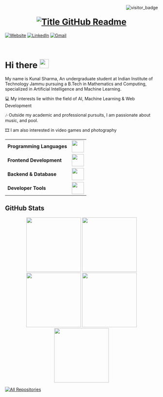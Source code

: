 <img align="right" src="https://api.visitorbadge.io/api/visitors?path=https%3A%2F%2Fgithub.com%2Fkunalsharma-iitjmu&countColor=%23263759&style=default" alt="visitor_badge">

<h1 style="text-align: center;">
  <a href="https://git.io/typing-svg" target="_blank">
    <img src="https://readme-typing-svg.herokuapp.com?font=Inter&weight=800&size=35&duration=3000&pause=500&multiline=true&width=650&height=140&lines=%24+whoami;Kunal+Sharma" alt="Title GitHub Readme" />
  </a>
</h1>

[![Website](https://img.shields.io/badge/Website-kunalsharma.com-informational?style=flat-square&color=00ADB5&logo=about.me&logoColor=white)](https://kunalsharma-iitjmu.github.io/)
[![LinkedIn](https://img.shields.io/badge/LinkedIn-KunalSharma-informational?style=flat-square&logo=linkedin&logoColor=white)](https://www.linkedin.com/in/ks-iitjmu/)
[![Gmail](https://img.shields.io/badge/Gmail-KunalSharma-informational?style=flat-square&color=EA4335&logo=gmail&logoColor=white)](mailto:2023uma0221@iitjammu.ac.in?subject=Hey!)

<br>

# Hi there <img src="https://raw.githubusercontent.com/umenzi/umenzi/main/wave.gif" width="30px">

My name is Kunal Sharma, An undergraduate student at Indian Institute of Technology Jammu pursuing a B.Tech in Mathematics and Computing, specialized in Artificial Intelligence and Machine Learning.

💻 My interests lie within the field of AI, Machine Learning & Web Development

🎶 Outside my academic and professional pursuits, I am passionate about music, and pool.

🎞️ I am also interested in video games and photography

<table align="center">
<tr>
  <td><strong>Programming Languages</strong></td>
  <td><img height=40 src="https://skillicons.dev/icons?i=cpp,python&theme=dark"></td>
</tr>

<tr>
  <td><strong>Frontend Development</strong></td>
  <td><img height=40 src="https://skillicons.dev/icons?i=html,css,js,react,nextjs,tailwind&theme=dark"></td>
</tr>

<tr>
  <td><strong>Backend & Database</strong></td>
  <td><img height=40 src="https://skillicons.dev/icons?i=nodejs,express,flask,mongodb&theme=dark"></td>
</tr>

<tr>
  <td><strong>Developer Tools</strong></td>
  <td><img height=40 src="https://skillicons.dev/icons?i=github,vscode,postman&theme=dark"></td>
</tr>
</table>

## GitHub Stats
<div align="center">
  <img height="180em" src="https://github-profile-summary-cards.vercel.app/api/cards/profile-details?username=ks-iitjmu&theme=github_dark" />
  <img height="180em" src="https://github-profile-summary-cards.vercel.app/api/cards/repos-per-language?username=ks-iitjmu&theme=github_dark"  />
  <img height="180em" src="https://github-profile-summary-cards.vercel.app/api/cards/most-commit-language?username=ks-iitjmu&theme=github_dark"  />
  <img height="180em" src="https://github-profile-summary-cards.vercel.app/api/cards/stats?username=ks-iitjmu&theme=github_dark"/>
  <img height="180em" src="https://github-profile-summary-cards.vercel.app/api/cards/productive-time?username=ks-iitjmu&theme=github_dark" />
</div>

<a href="https://github.com/kunalsharma-iitjmu?tab=repositories"><img alt="All Repositories" title="All Repositories" src="https://custom-icon-badges.demolab.com/badge/-Click%20Here%20For%20All%20My%20Repos-1F222E?style=for-the-badge&logoColor=white&logo=repo"/></a>
